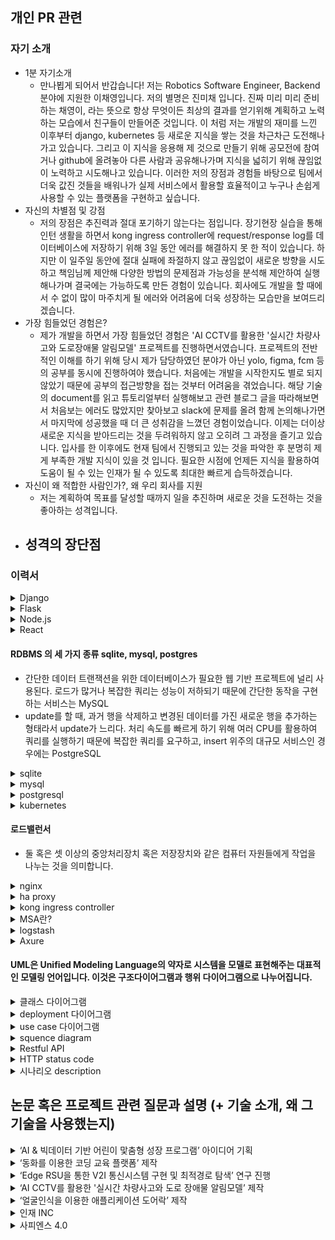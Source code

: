 ## 개인 PR 관련

### 자기 소개
- 1분 자기소개
    - 만나뵙게 되어서 반갑습니다! 저는 Robotics Software Engineer, Backend 분야에 지원한 이채영입니다. 저의 별명은 진미채 입니다. 진짜 미리 미리 준비하는 채영이, 라는 뜻으로 항상 무엇이든 최상의 결과를 얻기위해 계획하고 노력하는 모습에서 친구들이 만들어준 것입니다. 이 처럼 저는 개발의 재미를 느낀 이후부터 django, kubernetes 등 새로운 지식을 쌓는 것을 차근차근 도전해나가고 있습니다. 그리고 이 지식을 응용해 제 것으로 만들기 위해 공모전에 참여거나 github에 올려놓아 다른 사람과 공유해나가며 지식을 넓히기 위해 끊임없이 노력하고 시도해나고 있습니다. 이러한 저의 장점과 경험들 바탕으로 팀에서 더욱 값진 것들을 배워나가 실제 서비스에서 활용할 효율적이고 누구나 손쉽게 사용할 수 있는 플랫폼을 구현하고 싶습니다.
- 자신의 차별점 및 강점
    - 저의 장점은 추진력과 절대 포기하기 않는다는 점입니다. 장기현장 실습을 통해 인턴 생활을 하면서 kong ingress controller에 request/response log를 데이터베이스에 저장하기 위해 3일 동안 에러를 해결하지 못 한 적이 있습니다. 하지만 이 일주일  동안에 절대 실패에 좌절하지 않고 끊임없이 새로운 방향을 시도하고 책임님께 제안해 다양한 방법의 문제점과 가능성을 분석해 제안하여 실행해나가며 결국에는 가능하도록 만든 경험이 있습니다. 회사에도 개발을 할 때에서 수 없이 많이 마주치게 될 에러와 어려움에 더욱 성장하는 모습만을 보여드리겠습니다.
- 가장 힘들었던 경험은?
    - 제가 개발을 하면서 가장 힘들었던 경험은 'AI CCTV를 활용한 '실시간 차량사고와 도로장애물 알림모델' 프로젝트를 진행하면서였습니다. 프로젝트의 전반적인 이해를 하기 위해 당시 제가 담당하였던 분야가 아닌 yolo, figma, fcm 등의 공부를 동시에 진행하여야 했습니다. 처음에는 개발을 시작한지도 별로 되지 않았기 때문에 공부의 접근방향을 접는 것부터 어려움을 겪었습니다. 해당 기술의 document를 읽고 튜토리얼부터 실행해보고 관련 블로그 글을 따라해보면서 처음보는 에러도 많았지만 찾아보고 slack에 문제를 올려 함께 논의해나가면서 마지막에 성공했을 때 더 큰 성취감을 느꼈던 경험이었습니다. 이제는 더이상 새로운 지식을 받아드리는 것을 두려워하지 않고 오히려 그 과정을 즐기고 있습니다. 입사를 한 이후에도 현재 팀에서 진행되고 있는 것을 파악한 후 분명히 제게 부족한 개발 지식이 있을 것 입니다. 필요한 시점에 언제든 지식을 활용하여 도움이 될 수 있는 인재가 될 수 있도록 최대한 빠르게 습득하겠습니다.
- 자신이 왜 적합한 사람인가?, 왜 우리 회사를 지원
    - 저는 계획하여 목표를 달성할 때까지 일을 추진하며 새로운 것을 도전하는 것을 좋아하는 성격입니다.
- 성격의 장단점
    - 
### 이력서
<details>
<summary>Django</summary>
    - python으로 만들어진 오픈소스 웹 애플리케이션 프레임워크로 구현을 위한 기본 틀을 제공해준다. model, view, template MVT 아키텍쳐를 가지고 있다.
</details>

<details>
<summary>Flask</summary>
    - 파이썬으로 작성된 마이크로 웹 프레임워크로 간단한 구조 제공하여 외부 library 사용이 필요하다.
</details>

<details>  
<summary>Node.js</summary>
    </br>
    <p>회원 비밀번호는 어떻게 저장(bcypt)</p>
        <p> - post 메서드로 request 바디에 사용자가 입력한 아이디와 비밀번호가 들어오면 bcypt로 암호화하여 mysql에 저장했습니다.</p>
    </br>
    <p>bcrypt 사용 이유</p>
        <p>- hashing 알고리즘을 구현하기 때문에 SHA 알고리즘에 비해 상대적으로 연산 속도가 느려 레인보우 테이블 생성을 방지하는데 효과적이기 때문입니다</p>
    </br>
    <p> 암호화 </p>
    <p>- pbkdf2 </p>
    <p>- bcrypt </p>
    <p>- scypt </p>
    </br>
    - 클라이언트 브라우저 외부에서 웹 애플리케이션을 실행하기 위한 오픈소스 크로스 플랫폼 Javascript 런타임 환경 및 라이브러리이다.
    </br>
    - npm 은 node.js의 모든 패키지 모듈을 관리하는 것으로 node package manager의 약자입니다.
    </br>
    - 참고 : https://nara.dev/til/note/nodejs-interview-preparing.html#_7-node-js%E1%84%82%E1%85%B3%E1%86%AB-%E1%84%8B%E1%85%A5%E1%84%83%E1%85%B5%E1%84%89%E1%85%A5-%E1%84%80%E1%85%A1%E1%84%8C%E1%85%A1%E1%86%BC-%E1%84%8C%E1%85%A1%E1%84%8C%E1%85%AE-%E1%84%89%E1%85%A1%E1%84%8B%E1%85%AD%E1%86%BC%E1%84%83%E1%85%AC%E1%84%82%E1%85%A1
</details>

<details>
<summary>React</summary>
</br>
<p> UI를 효과적으로 구축하기 위해 사용하는 자바스크립트 기반의 라이브러리입니다. </p>
특징
<p>- 선언적이다: 대화형 UI를 작성하기가 유리합니다. 데이터가 변경되었을 때 효율적으로 렌더링을 수행할 수 있도록 합니다.</p>
<p>- 컴포넌트 기반입니다.: 캡슐화된 컨포넌트가 상태를 관리하고 UI를 효과적으로 구성할 수 있습니다.</p>
</details>

#### RDBMS 의 세 가지 종류 sqlite, mysql, postgres
- 간단한 데이터 트랜잭션을 위한 데이터베이스가 필요한 웹 기반 프로젝트에 널리 사용된다. 로드가 많거나 복잡한 쿼리는 성능이 저하되기 때문에 간단한 동작을 구현하는 서비스는 MySQL
- update를 할 때, 과거 행을 삭제하고 변경된 데이터를 가진 새로운 행을 추가하는 형태라서 update가 느리다.
처리 속도를 빠르게 하기 위해 여러 CPU를 활용하여 쿼리를 실행하기 때문에 복잡한 쿼리를 요구하고, insert 위주의 대규모 서비스인 경우에는 PostgreSQL
<details>
<summary>sqlite</summary>
<p>- 낮은 메모리 환경에서도 이식성, 안정성, 강력한 성능으로 잘 알려진 독립형 파일 기반의 오픈소스 RDBMS입니다.</p>
</details>

<details>
<summary>mysql</summary>
<p>- MySQL은 Oracle Corporation에서 개발 및 배포하는 오픈 소스 DBMS입니다.</p>
</details>

<details>
<summary>postgresql</summary>
<p>- 오픈 소스 객체-관계형 데이터베이스 시스템(ORDBMS) 또는 객체 관계형 데이터베이스이다. </p>
<p>커맨드 사용법</p>
<p>- DB 들어가기: `psql -U kong`</p>
<p>- 테이블 조회: `SELECT * FROM PG_TABLES;`</p>
<p>- 테이블 데이터 조회: `SELECT * FROM services;`</p>
<p>- 나가기: `\q`</p>
<p>- 유저 조회: **`\du`**</p>
<p>- Data 디렉토리 확인: ``show data_directory;`</p>
</details>

<details>
<summary>kubernetes</summary>
<p>한 서버는 Master로 쓰고 다른 서버들은 하나 혹은 여러 개의 Node들이 연결이 되어 이것들을 묶어 한 Cluster(클러스터)의 구조로 이루어져 있습니다. Master: 전반적인 기능들을 제어하는 역할이다. - Node: 자원을 제공한다. 만약 클러스터 내의 자원을 늘리고 싶다면 Node들을 늘리면 된다.</p>
<p>컨네이터는 컨테이너 이미지를 만들 수 있는데 그 이미지에는 한 서비스와 한서비스를 돌아가는데 필요한 라이브러리들이 들어있어 한 Container에서 컨테이너 이미지에 라이브러리가 있기 때문에 안정적으로 돌아 갈 수 있다.</p>
</details>

#### 로드밸런서
- 둘 혹은 셋 이상의 중앙처리장치 혹은 저장장치와 같은 컴퓨터 자원들에게 작업을 나누는 것을 의미합니다.

<details>
<summary>nginx</summary>
<p>- 웹서버로 비동기 방식으로 개발되어 가볍고 빠른 것으로 유명한 오픈소스 애플리케이션입니다. 트래픽이 많은 웹 사이트를 위해 네트워크 확장성을 주목적으로 설계한 경량 HTTP 서버로, 리버스 프록시로 활용가능합니다.</p>

```
#add test part
server {
	server_name		localhost;
	listen			6081; #포ㅡ 설정
	listen			192.168.75.149:6081; # haproxy를 받기 위해


	# OCP ocp4 v4.6.17 API Proxy
	location /vnc_auto.html {
		proxy_pass http://192.168.63.100:6080 #해당 url로 넘김.
		proxy_set_header X-Real-IP $remote_addr; 
        
        proxy_http_version 1.1;
		proxy_set_header X-Forwarded-For $proxy_add_x_forwarded_for;
		proxy_set_header Host $http_host;
		proxy_set_header Sec-WebSocket-Protocol $arg_protocol;
		proxy_set_header Upgrade $http_upgrade;
		proxy_set_header Connection $connection_upgrade;
		proxy_set_header Authorization "Bearer $arg_access_token";
		proxy_set_header Origin "*";
	}

}
```
</details>

<details>
<summary>ha proxy</summary>
<p>- L4, L7 과 같은 하드웨어 로드밸런서를 대체하기 위한 오픈소스 소프트웨어로 Reverse Proxy 를 기반으로 로드밸런싱하는 TCP와 HTTP 기반 애플리케이션 위해 사용 됩니다</p>

```
frontend api_gateway
    bind *:8881
    acl PATH_aa path_beg -i /aa #접두어가 /aa이면 PATH_aa의 경우로
    acl PATH_bb path_beg -i /bb
    use_backend be_aa if PATH_aa # PATH_aa 이면 be_aa 할당
    use_backend be_bb if PATH_bb
	default_backend be_etc

backend be_aa
    server server1 host.docker.internal:9991 check #server  server2 192.168.60.161:80 check

backend be_bb
    server server1 host.docker.internal:9992 check

backend be_etc
    server server1 host.docker.internal:9993 check
```
</details>

<details>
<summary>kong ingress controller</summary>
<p>- MSA 구성을 가속화하는 오픈 소스 API Gateway입니다</P>
<p>- 컨트롤 플레인 : 컨트롤러를 실행하는 파드와 DB를 구성할 수 있는 kong 컨테이너로 구성
데이터 플레인: DB에서 로드하는 구성을 기반으로 하는 트래픽을 프록시 할 수 있는 단일 kong 컨테이너를 실행하는 파드로 구성
데이터베이스: kong의 구성을 저장하고 클러스터의 모든 kong 포드 의 변경 사항을 전파하는데 사용.</p>

</details>

<details>
<summary>MSA란?</summary>
<p>- 마이크로 서비스 아키텍처(Micro Service Architecture)의 약자로 단일 프로그램을 각 컴포넌트 별로 나누어 작은 서비스의 조합으로 구축하는 방법입니다.</P>
<p>- 각 컴포넌트는 서비스 형태로 구현되고 API를 이용하여 타 서비스와 통신하게 됩니다. 각 서비스는 독립된 서버로 타 컴포넌트와 의존성이 없기 때문에 독립된 배포를 하게 됩니다.</p>
- 각 서비스가 다른 서버에 분리 배포되어있기 때문에 서버 URL이 각기 다를 수 밖에 없습니다.API Gateway는 API 서버 앞 단에서 모든 API 서버들의 End-Point를 단일화하여 묶어주는 역할을 합니다. 라우팅, 로드밸런싱, 인증 역할 등등 여러 역할을 수행합니다.
</details>

<details>
<summary>logstash</summary>
<p>- 다양한 소스로부터 데이터를 수집하고 곧바로 전환하여 원하는 대상에 전송할 수 있도록 하는 경량의 오픈 소스 서버측 데이터 처리 파이프라인입니다.</P>
</details>

<details>
<summary>Axure</summary>
<p>- 애플리케이션, 웹사이트, 모바일앱 등을 제작하기 위해 필요한 정적인 와이어프레임, 인터랙티브한 프로토타입, 플로우 차트, 문서를 만들 때 사용하는 데스크톱 애플리케이션입니다.</P>
</details>

#### UML은 Unified Modeling Language의 약자로 시스템을 모델로 표현해주는 대표적인 모델링 언어입니다. 이것은 구조다이어그램과 행위 다이어그램으로 나누어집니다.

<details>
<summary>클래스 다이어그램</summary>
<p>- 시간에 따라 변하지 않는 시스템의 정적인 면을 보여주는 대표적인 UML 구조 다이어그램으로 시스템을 구성하는 클래스들 사이의 관계를 표현합니다.</P>
<p>- 접근제어자 리스트, 속성, 메서드인 클래스(동일한 속성과 행위를 수행하는 객체의 집합) </P>
</details>

<details>
<summary> deployment 다이어그램</summary>
<p>- 시스템의 소프트웨어와 하드웨어 컴포넌트 간 관계 및 처리의 물리적 분배를 표시합니다. 구현 단계(phase) 중에 준비하는 다이어그램으로 분산 시스템에서 노드의 물리적 배열, 각 노드에 저장되는 아티팩트 및 아티팩트가 구현하는 컴포넌트와 기타 요소를 표시합니다.</P>
<p>- 노드는 시스템의 런타임 환경을 지원하는 기타 장치 뿐 아니라, 컴퓨터, 센서 및 프린터와 같은 하드웨어 장치를 표시합니다. 통신 경로와 배치 관계는 시스템의 연결을 모델링합니다.</P>
</details>

<details>
<summary>use case 다이어그램</summary>
<p>- 시스템과 사용자의 상호작용을 다이어그램으로 표현한 것으로 사용자의 관점에서 시스템의 서비스 혹은 기능 및 그와 관련한 외부 요소를 보여주는 다이어그램입니다.</P>
<p>- 시스템, 액터, 유스케이스, 관계로 이루어져 있습니다.</P>
</details>



<details>
<summary>squence diagram</summary>
<p>- 특정 행동이 어떠한 순서로 어떤 객체와 어떻게 상호작용을 하는지 표현하는 행위 다이어그램입니다. 현재 존재하는 시스템이 어떠한 시나리오로 움직이고 있는지를 나타내는데 장점을 가지고 있습니다</P>
<p>- API 등의 유즈 케이스를 디테일하게 알 수 있고 타 시스템의 API 호출 등의 로직을 모델링할 수 있어 시나리오를 파악하기 좋습니다.</P>
</details>

<details>
<summary>Restful API</summary>
<p>- HTTP 통신에서 어떤 자원에 대한 CRUD 요청을 Resource와 Method로 표현하여 특정한 형태로 전달하는 방식입니다. </P>
<p>- REST란 어떤 자원에 대해 CRUD(Create, Read, Update, Delete) 연산을 수행하기 위해 URI(Resource)로 요청을 보내는 것으로, Get, Post 등으로 Method를 사용하여 요청을 보내며, 요청을 위한 자원은 특정한 형태(Representation of Resource)으로 표현됩니다. 그리고 이러한 REST 기반의 API를 웹으로 구현한 것이 RESTful API
</P>
<p> </P>
</details>

<details>
<summary>HTTP status code</summary>
<p>- HTTP 요청이 성공했는지 실패했는지를 서버에서 알려주는 코드다.
</P>
<p>1xx(정보) : 요청을 받았으며 프로세스를 계속 진행합니다.</P>
<p>101은 클라이언트에 의해 보낸 업그레이드 요청 헤더에 대한 응답으로 보내집니다.</p>
<p>2xx(성공) : 요청을 성공적으로 받았으며 인식했고 수용하였습니다.</P>
<p>200 OK:요청이 성공적으로 되었습니다. 정보는 요청에 따른 응답으로 반환됩니다.</P>
<p>202 Accepted: 요청을 수신하였지만, 그에 응하여 행동할 수 없습니다. </P>
<p>3xx(리다이렉션) : 요청 완료를 위해 추가 작업 조치가 필요합니다.</P>
<p>4xx(클라이언트 오류) : 요청의 문법이 잘못되었거나 요청을 처리할 수 없습니다.</P>
<p>400 Bad Request: 이 응답은 잘못된 문법으로 인하여 서버가 요청하여 이해할 수 없음을 의미합니다.</P>
<p>404 Not Found: 서버는 요청받은 리소스를 찾을 수 없습니다. 브라우저에서는 알려지지 않은 URL을 의미합니다. </P>
<p>5xx(서버 오류) : 서버가 명백히 유효한 요청에 대한 충족을 실패했습니다.</P>
<p>505 HTTP Version Not Supported: 서버에서 지원되지 않는 HTTP 버전을 클라이언트가 요청하였습니다.</P>
<p> - https://www.whatap.io/ko/blog/40/</p>
</details>

<details>
<summary>시나리오 description</summary>

</details>

## 논문 혹은 프로젝트 관련 질문과 설명 (+ 기술 소개, 왜 그 기술을 사용했는지)
<details>
<summary>‘AI & 빅데이터 기반 어린이 맟춤형 성장 프로그램’ 아이디어 기획 </summary>
<p>- 코로나 19에 어린이들이 집에만 있게 되면서 줄어든 운동량과 불규칙한 식습관을 개선시키기 위해 성장하고 아파하는 가상 캐릭터를 보면서 아이 스스로 흥미를 느끼고 고칠 수 있도록 돕는 애플리케이션 서비스입니다. (부모님과 어린이가 모두가 성장할 수 있는 쌍방향 플랫폼.)</P>
<p>- 미션은 식생활과 운동으로 나누져 '식생활교육지원법'의 바른 식생활 개념인 건강, 배려 그리고 환경에 운동이라는 단어를 바른 식사, 바른 행동 그리고 바른 운동이라고 재 정의하여 제공됩니다.- 미션 데이터는 신뢰성있는 서비스 제공를 위해 한국영양학회에서 개발한 지수인 NQ-C, 한국인의 식생활 지침에 포함된 지수인 KDAGCAI와 학생건강체력 평가제도인 팝스와 3학년부터 6학년까지의 지학사 체육 교과서를 바탕</p>
</details>

<details>
<summary>‘동화를 이용한 코딩 교육 플랫폼’ 제작</summary>
<p>- 코딩 교육은 개미와 베짱이, 신데렐라, 견우와 직녀, 알라딘, 헨젤과 그레텔 등 유명한 전래 동화를 이용한 코딩 교육 콘텐츠를 제작한다.</P>
<p>- 마이크로 비트: 영국 BBC에서 출시한 프로그래밍이 가능한 작은 교육용 보드입니다.</p>
<p>- Node.js, react.js, mysql(AWS RDS)</p>
</details>

<details>
<summary>‘Edge RSU을 통한 V2I 통신시스템 구현 및 최적경로 탐색’ 연구 진행 </summary>
<p>- Edge 서버인 RSU가 실시간 교통정보와 도로 위 이상현상을 수집, 분석하여 Edge 기기인 OBU에게 Astar 알고리즘을 이용하여 최적 경로와 도로 정보를 제공하는 V2I 통신시스템을 구현했다.</P>
<p>- V2X: 차량으로부터 차량에 영향을 주는 물체로 정보를 전달하거나 혹은 그 반대로 정보를 받는 것을 의미합니다. V2X를 이용하였을 때 다양한 IoT 기기로부터 수집되는 데이터를 빠르게 분석함으로써 도로를 안전하게 지키며 교통 효율성을 높이고 에너지를 절약하는 것이 가능합니다. 그 중에서도 해당 프로젝트에 사용한  V2I는 (Vehicle to Infrastructure)는 차량과 인프라 간의 통신을 뜻합니다.</p>
<p>- </p>
<p>- Edge Computing: 컴퓨팅 테스크를 사용자와 가까운 Edge 장치로 분산하거나 오프로딩하여 다양한 사용자 Edge 응용 시스템에 활용 되는 기술입니다. 큰 4가지 장점은 Offloading, Scalability, Masking, Privacy이 있습니다. Edge Computing을 사용한다면 Cloud 만을 사용했을 경우보다 방대한 데이터의 실시한 처리 및 대응에 가능하도록 지연과 오류를 최소화할 수 있어 더욱 안정성 있고 편리한 시스템을 구현할 수 있습니다.</p>

<p>- Cloud Computing: 사용자의 직접적인 활발한 관리 없이 특히, 클라우드 스토리지와 컴퓨팅 파워와 같은 컴퓨터 시스템 자원 필요 시 바로 제공(on-demand availability)하는 것을 말한다. 정보를 자신의 컴퓨터가 아닌 클라우드에 연결된 다른 컴퓨터로 처리하는 기술을 의미합니다. 단점은 클라우드로 모든 데이터가 모이게 되면 클라우드에 정체 현상이 생길 수 있습니다. 장점은 클라우드를 가입하고 10분내로 인프라를 도입하여 서비스를 구축할 수 있으며인프라를 실시간으로 자유롭게 증감할 수 있어 유연한 인프라 관리가 가능하고 예상치 못한 트래픽 폭주에 대응이 가능합니다. 전 세계 주요 대륙에 데이터 센터를 보유하고 있기 때문에 어디에서나 빠른 서비스를 제공할 수 있습니다.</p>
<p>- RSU(Road Side Unit): 차세대 ITS(Intelligent Transport Systems)에서 도로에서 설치 되어있는 차량 간 통신을 위한 기지국이다. 차량단말기에서 전송하는 각종 데이터를 수집·저장한다. 도로, 교통 상황 및 안전 정보를 차량단말기에 전송한다.</p>
<p>- OBU(On Board Unit): 차세대 ITS에서 차량에 탑재되는 차량 간 통신 용 모듈이다. 차량이 서비스를 제공받기 위해 다른 구성요소(RSU)간 통신을 할 때 사용되는 무선 인터페이스이다. </p>
<p>greengress Iot: 지능형 디바이스 소프트웨어를 구축하고 배포하며 관리할 수 있도록 지원하는 오픈 소스 엣지 런타임 및 클라우드 서비스입니다. Cloud 기능을 Edge 디바이스까지 확장하여 사용함으로써 데이터를 관리, 분석이 가능하며 오랫동안 저장하는 동시에 디바이스에서 생성되는 데이터를 로컬로 작업할 수 있도록 도와주는 서비스입니다. 이것을 이용하기 위해서는 AWS IoT greengrass 그룹에 등록하게 되는데 그룹의 구성요소에는 코어, 람다함수, Subscrption, 디바이스가 있습니다.</p>
<p>- AWS IoT Greengrass core: AWS IoT Greengrass 코어 소프트웨어를 실행하는 디바이스로 엣지 환경에서 허브 또는 게이트 웨이 역할을 하며 AWS IoT Core 및 AWS IoT Greengrass 서비스와 직접 통신할 수 있다. </p>
<p>- mqtt: ISO 표준 발행-구독 기반의 메시지 송수신 프로토콜로 네트워크 대역폭이 제한되는 원격 통신 혹은 대규모 트래픽 전송을 위해 만들어진 프로토콜이다. 디바이스가 MQTT 메시지를 게시한 경우 게시한 topic으로 구독하고 있는 MQTT 클라이언트가 존재 한다면 게시한 메시지를 받게 된다.</p>
<p>- wave 통신 관련 이유: 차량이 고속 이동환경에서 차량 간 또는 차량과 인프라 간 패킷 프레임을 짧은 시간 내에 주고받을 수 있는 무선통신 기술로써, IEEE 802.11a/g 무선 랜 기술을 차량환경에 맞도록 개량한 통신 기술, C-V2X : 셀룰러</p>
<p>- Astar algorithm: Astar 알고리즘에서 노드의 정보는 실제거리와 추측거리의 합으로 표현된다. 실제거리 G(x)는 각 노드와 노드 사이의 실제 거리 정보에 의해서 계산되고, 시작 노드에서 인접 노드들을 탐색해나가면서 G(x) 값은 누적된다. H(x)는 휴리스틱 함수(Heuristic Function)라고도 불리며, x 노드에서 목적노드까지의 거리를 예측하여 계산된다. 실제거리와 추측거리의 합을 평가거리라고 정의하고 F(x)로 나타낸다. F(x)가 가중치가 되어 탐색해나가는 알고리즘입니다.</p>
<p>- 다익스트라 알고리즘: 다익스트라 알고리즘은 모든 링크의 가중치가 음이 아닌 경우에 가중 방향 그래프에서 출발 노드로부터 다른 모든 노드들까지의 거리를 탐색하여 최단 경로를 찾는 알고리즘이다.</p>
</details>

<details>
<summary>‘AI CCTV를 활용한 '실시간 차량사고와 도로 장애물 알림모델’ 제작 </summary>
<p>-  AI CCTV가 도로 위 이상 현상(교통사고, 장애물)을 감지하여 짧은 시간 내에 주변의 사용자에게 이상 현상 알림을 전달 함으로써 교통체증과 2차 교통사고 발생을 방지하는 시스템을 구축하는 서비스이다</P>
<p>- yolo v4: You Only Look Once 이미지 전체를 단 한번만 본다는 단일 단계 방식의 객체 탐지 알고리즘입니다.</p>
<p>- FCM:Firebase Cloud Messaing으로 무료로 메시지를 안정적으로 전송할 수 있는 교차 플랫폼 메시징 솔루션입니다. </p>
<p>- django 선택이유: yolo를 사용하지만 개발의 편의성을 위해 케라스로 변경하게 사용해야 했기 때문에 python 플랫폼이 적합</p>
</details>

<details>
<summary>‘얼굴인식을 이용한 애플리케이션 도어락’ 제작</summary>
<p>- 사용자는 앱을 통해 사진을 찍으면, 미리 학습시켜놓은 사진 모델과 비교해 도어락을 해제시키는 서비스이다</P>
<p>- opencv: 오픈 소스 컴퓨터 비전 라이브러리 중 하나로 크로스 플랫폼과 실시간 이미지 프로세싱에 중점을 둔 라이브러리입니다.</p>
<p>- socket: 네트워크상에서 서버와 클라이언트 두 개의 프로그램이 특정 포트를 통해 양방향 통신이 가능하도록 만들어주는 소프트웨어 장치입니다.</p>
<p>- 보통 스트리밍이나 실시간 채팅 등 실시간으로 데이터를 주고 받아야 하는 경우 Connection을 자주 맺고 끊는 HTTP 통신보다 소켓 통신이 적합하다. 소켓 통신은 계속해서 Connection을 들고 있기 때문에 HTTP 통신에 비해 많은 리소스가 소모된다.</p>
<p>- 코틀린: Java에 비해 문법이 간결하고 컴파일이 빠르게 이루어진다는 장점이 있습니다.</p>
</details>

<details>
<summary>인재 INC</summary>
<p>- openstack: 서비스형 IaaS를 쉽게 구축할 수 있는 플랫폼으로 관리자는 데이터센터의 프로세싱, 스토리지, 네트워킹 자원들을 대시보드를 통해 제어할 수 있고, 사용자는 웹을 통해 필요한 기능을 사용할 수 있다. 구성요소로는 nova, glance, neutron, heat, cinder 등등이 있는데</P>
<p>- openshift:  PaaS 솔루션으로 도커(Docker)와 쿠버네티스(Kubernetes)를 제공하는 컨테이너 애플리케이션 플랫폼입니다. </p>
<p>laas, paas, saas: 라우드 컴퓨팅 서비스는 서비스로서의 인프라(Infrastructure-as-a-Service, IaaS), 서비스로서의 플랫폼(Platforms-as-a-Service, PaaS), 서비스로서의 소프트웨어(Software-as-a-Service, SaaS)의 3가지 기본 유형에 해당하는 서비스로서의 클라우드 컴퓨팅 옵션을 제공하며, 관리 수준이 저마다 다릅니다. Laas는 사용자는 운영 체제 및 데이터, 애플리케이션, 미들웨어 및 런타임을 담당하고 제공업체는 사용자가 필요로 하는 네트워크, 서버, 가상화 및 스토리지의 관리와 액세스를 담당합니다. 
PaaS에서는 제공업체가 자체 인프라에서 하드웨어와 소프트웨어를 호스팅하고 이러한 플랫폼을 사용자에게 통합 솔루션, 솔루션 스택 또는 인터넷을 통한 서비스로 제공합니다. Saas는 제공업체가 소프트웨어 업데이트, 버그 수정 및 기타 일반 소프트웨어 유지관리 작업을 처리하며, 사용자는 대시보드 또는 API를 통해 애플리케이션에 연결합니다. </p>
<p>- ELK 연결: Kong, Logstash, Elasticsearch, Kibana를 연결한 상태에서 Kong에 추가한 라우트로 curl을 보내면 log data는 logstash에서 로그를 수집하여 ElasticSearch에 저장 된 것을 Kibana를 통해 볼 수 있습니다.
</p>
<p>- minikube: 로컬 머신에 VM을 만들고 하나의 노드로 구성된 간단한 클러스터를 생성하는 가벼운 쿠버네티스 구현체입니다.</p>
<p>- kubernetes 설치 과정: </p>
<p>- kong: konga, 등등!</p>
<p>- harbor: Docker Hub는 무료로 사용하기 위해서는 public으로 공개해야 하는 점, private로 사용할 경우 추가적인 비용을 지불해야 한다는 점에서 연구실에서 사용하기에는 부적합하다는 단점을 해결하기 위해 사용되었습니다. registry가 아닌 project라는 이름으로 정보 저장소 제공하여 포털로 올리고 내리는 것이 가능하고 https를 사용할 수 있습니다.</p>
<p>- keycloak: 최신 응용 프로그램 및 서비스를 대상으로 하는 ID 관리 및 액세스 관리로 Single-Sign-On을 허용하는 오픈소스 소프트웨어입니다. 주요기능은 사용자 등록, 소셜 로그인, 동일한 영역에 속한 모든 응용 프로그램 SSO, Sing-off 입니다.</p>
</details>

<details>
<summary>사피엔스 4.0</summary>
<p>- 중학생, 장애 학생을 대상으로 오조봇, 코두 그리고  스파이크 프라임에 대한 SW 교육을 진행</P>
<p>- 오조봇은 선과 색으로 작동하는 스마트 코딩 로봇인데요. 선 그리기부터 코드 입력까지 난이도별 미션 해결을 통해 창의력, 논리적 사고 능력을 향상시켜주는 교구랍니다.</p>
<p>- 코두: 마이크로소프트사에서 개발한 초등학생용 3D 게임 개발 프로그램 도구입니다.</p>
<p>- 스파이크 프라임:  레고 블록과 SW를 이용한 코딩 로봇입니다.</p>
</details>